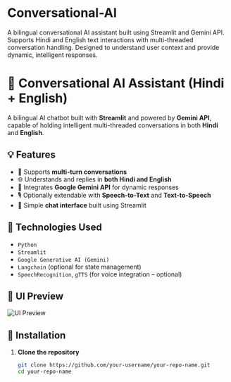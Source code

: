 # Conversational-AI
A bilingual conversational AI assistant built using Streamlit and Gemini API. Supports Hindi and English text interactions with multi-threaded conversation handling. Designed to understand user context and provide dynamic, intelligent responses.
# 🧠 Conversational AI Assistant (Hindi + English)

A bilingual AI chatbot built with **Streamlit** and powered by **Gemini API**, capable of holding intelligent multi-threaded conversations in both **Hindi** and **English**.

## 💡 Features

- 🔄 Supports **multi-turn conversations**
- 🌐 Understands and replies in **both Hindi and English**
- 🧠 Integrates **Google Gemini API** for dynamic responses
- 🎙️ Optionally extendable with **Speech-to-Text** and **Text-to-Speech**
- 💬 Simple **chat interface** built using Streamlit

## 🚀 Technologies Used

- `Python`
- `Streamlit`
- `Google Generative AI (Gemini)`
- `Langchain` (optional for state management)
- `SpeechRecognition`, `gTTS` (for voice integration – optional)

## 📸 UI Preview

![UI Preview](image.png) <!-- Add screenshot after UI is done -->

## 🔧 Installation

1. **Clone the repository**
   ```bash
   git clone https://github.com/your-username/your-repo-name.git
   cd your-repo-name
